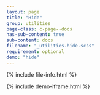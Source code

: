 ```yaml
---
layout: page
title: "Hide"
group: utilities
page-class: c-page--docs
has-sub-content: true
sub-content: docs
filename: "_utilities.hide.scss"
requirement: optional
demo: "hide"
---
```


{% include file-info.html %}



{% include demo-iframe.html %}
